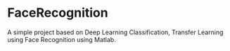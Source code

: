 # FaceRecognition
 A simple project based on Deep Learning Classification, Transfer Learning using Face Recognition using Matlab.
